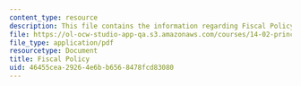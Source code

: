 ```yaml
---
content_type: resource
description: This file contains the information regarding Fiscal Policy.
file: https://ol-ocw-studio-app-qa.s3.amazonaws.com/courses/14-02-principles-of-macroeconomics-spring-2014/46455cea29264e6bb6568478fcd83080_MIT14_02S14_Fiscal_Policy.pdf
file_type: application/pdf
resourcetype: Document
title: Fiscal Policy
uid: 46455cea-2926-4e6b-b656-8478fcd83080
---
```

